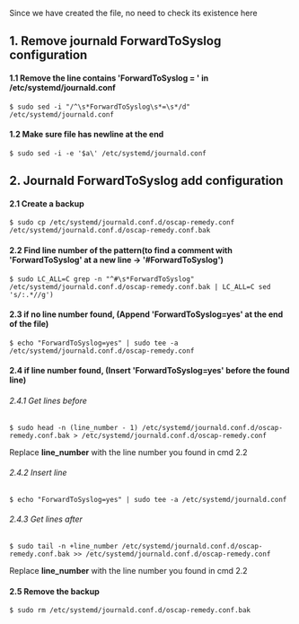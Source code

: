 Since we have created the file, no need to check its existence here

## 1. Remove journald ForwardToSyslog configuration
#### 1.1 Remove the line contains 'ForwardToSyslog = ' in /etc/systemd/journald.conf
    $ sudo sed -i "/^\s*ForwardToSyslog\s*=\s*/d" /etc/systemd/journald.conf

#### 1.2 Make sure file has newline at the end
    $ sudo sed -i -e '$a\' /etc/systemd/journald.conf

## 2. Journald ForwardToSyslog add configuration
#### 2.1 Create a backup
    $ sudo cp /etc/systemd/journald.conf.d/oscap-remedy.conf /etc/systemd/journald.conf.d/oscap-remedy.conf.bak

#### 2.2 Find line number of the pattern(to find a comment with 'ForwardToSyslog' at a new line -> '#ForwardToSyslog')
    $ sudo LC_ALL=C grep -n "^#\s*ForwardToSyslog" /etc/systemd/journald.conf.d/oscap-remedy.conf.bak | LC_ALL=C sed 's/:.*//g')

#### 2.3 if no line number found, (Append 'ForwardToSyslog=yes' at the end of the file)
    $ echo "ForwardToSyslog=yes" | sudo tee -a /etc/systemd/journald.conf.d/oscap-remedy.conf

#### 2.4 if line number found, (Insert 'ForwardToSyslog=yes' before the found line)
  ###### 2.4.1 Get lines before
    $ sudo head -n (line_number - 1) /etc/systemd/journald.conf.d/oscap-remedy.conf.bak > /etc/systemd/journald.conf.d/oscap-remedy.conf

Replace **line_number** with the line number you found in cmd 2.2

  ###### 2.4.2 Insert line
    $ echo "ForwardToSyslog=yes" | sudo tee -a /etc/systemd/journald.conf

  ###### 2.4.3 Get lines after
    $ sudo tail -n +line_number /etc/systemd/journald.conf.d/oscap-remedy.conf.bak >> /etc/systemd/journald.conf.d/oscap-remedy.conf

Replace **line_number** with the line number you found in cmd 2.2

#### 2.5 Remove the backup
    $ sudo rm /etc/systemd/journald.conf.d/oscap-remedy.conf.bak


    

